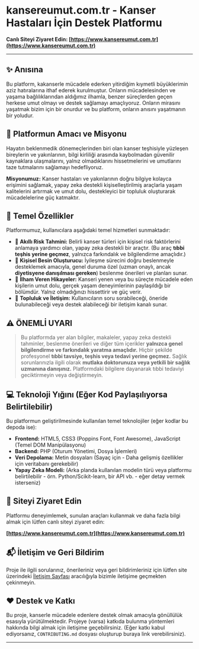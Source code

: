 # kansereumut.com.tr - Kanser Hastaları İçin Destek Platformu



**Canlı Siteyi Ziyaret Edin: [https://www.kansereumut.com.tr](https://www.kansereumut.com.tr)**

---


## ✨ Anısına

Bu platform, kakanserle mücadele ederken yitirdiğim kıymetli büyüklerimin aziz hatıralarına ithaf ederek  kurulmuştur. Onların mücadelesinden ve yaşama bağlılıklarından aldığımız ilhamla, benzer süreçlerden geçen herkese umut olmayı ve destek sağlamayı amaçlıyoruz. Onların mirasını yaşatmak bizim için bir onurdur ve bu platform, onların anısını yaşatmanın bir yoludur.

## 🚀 Platformun Amacı ve Misyonu

Hayatın beklenmedik dönemeçlerinden biri olan kanser teşhisiyle yüzleşen bireylerin ve yakınlarının, bilgi kirliliği arasında kaybolmadan güvenilir kaynaklara ulaşmalarını, yalnız olmadıklarını hissetmelerini ve umutlarını taze tutmalarını sağlamayı hedefliyoruz.

**Misyonumuz:** Kanser hastaları ve yakınlarının doğru bilgiye kolayca erişimini sağlamak, yapay zeka destekli kişiselleştirilmiş araçlarla yaşam kalitelerini artırmak ve umut dolu, destekleyici bir topluluk oluşturarak mücadelelerine güç katmaktır.

## 🌟 Temel Özellikler

Platformumuz, kullanıcılara aşağıdaki temel hizmetleri sunmaktadır:

*   🧠 **Akıllı Risk Tahmini:** Belirli kanser türleri için kişisel risk faktörlerini anlamaya yardımcı olan, yapay zeka destekli bir araçtır. (Bu araç **tıbbi teşhis yerine geçmez**, yalnızca farkındalık ve bilgilendirme amaçlıdır.)
*   🥗 **Kişisel Besin Oluşturucu:** İyileşme sürecini doğru beslenmeyle desteklemek amacıyla, genel duruma özel (uzman onaylı, ancak **diyetisyene danışılması gereken**) beslenme önerileri ve planları sunar.
*   📖 **İlham Veren Hikayeler:** Kanseri yenen veya bu süreçte mücadele eden kişilerin umut dolu, gerçek yaşam deneyimlerinin paylaşıldığı bir bölümdür. Yalnız olmadığınızı hissettirir ve güç verir.
*   🤝 **Topluluk ve İletişim:** Kullanıcıların soru sorabileceği, öneride bulunabileceği veya destek alabileceği bir iletişim kanalı sunar.

## ⚠️ ÖNEMLİ UYARI

> Bu platformda yer alan bilgiler, makaleler, yapay zeka destekli tahminler, beslenme önerileri ve diğer tüm içerikler **yalnızca genel bilgilendirme ve farkındalık yaratma amaçlıdır.** Hiçbir şekilde profesyonel **tıbbi tavsiye, teşhis veya tedavi yerine geçmez.** Sağlık sorunlarınızla ilgili olarak **mutlaka doktorunuza veya yetkili bir sağlık uzmanına danışınız.** Platformdaki bilgilere dayanarak tıbbi tedaviyi geciktirmeyin veya değiştirmeyin.

## 💻 Teknoloji Yığını (Eğer Kod Paylaşılıyorsa Belirtilebilir)

Bu platformun geliştirilmesinde kullanılan temel teknolojiler (eğer kodlar bu depoda ise):

*   **Frontend:** HTML5, CSS3 (Poppins Font, Font Awesome), JavaScript (Temel DOM Manipülasyonu)
*   **Backend:** PHP (Oturum Yönetimi, Dosya İşlemleri)
*   **Veri Depolama:** Metin dosyaları (Sayaç için - Daha gelişmiş özellikler için veritabanı gerekebilir)
*   **Yapay Zeka Modeli:** (Arka planda kullanılan modelin türü veya platformu belirtilebilir - örn. Python/Scikit-learn, bir API vb. - eğer detay vermek isterseniz)

## 🔗 Siteyi Ziyaret Edin

Platformu deneyimlemek, sunulan araçları kullanmak ve daha fazla bilgi almak için lütfen canlı siteyi ziyaret edin:

**[https://www.kansereumut.com.tr](https://www.kansereumut.com.tr)**

## 📬 İletişim ve Geri Bildirim

Proje ile ilgili sorularınız, önerileriniz veya geri bildirimleriniz için lütfen site üzerindeki [İletişim Sayfası](https://www.kansereumut.com.tr/iletisim.php) aracılığıyla  bizimle iletişime geçmekten çekinmeyin.

## ❤️ Destek ve Katkı

Bu proje, kanserle mücadele edenlere destek olmak amacıyla gönüllülük esasıyla yürütülmektedir. Projeye (varsa) katkıda bulunma yöntemleri hakkında bilgi almak için iletişime geçebilirsiniz. (Eğer katkı kabul ediyorsanız, `CONTRIBUTING.md` dosyası oluşturup buraya link verebilirsiniz).

---

